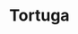 ---
title: Tortuga
date: 
draft: false

# descripcion
description : Tortuga

materials: Plata 925

color: Plateado

dimensions: 1,3cm x 2cm

code: 02-14-0194

type: "Dijes"

categories: []

price: $2.710,00

price_eftvo: $2.300,00

# Images
# first image will be shown in the product page
images:
  # - image: "images/path_to_image"
  # La ubicacion de las imagenes es imagenes/Dijes/Dijes.Plata/02-14-0194-tortuga
  - image: "./images/dijes/plata/02-14-0194-tortuga.JPG"
---